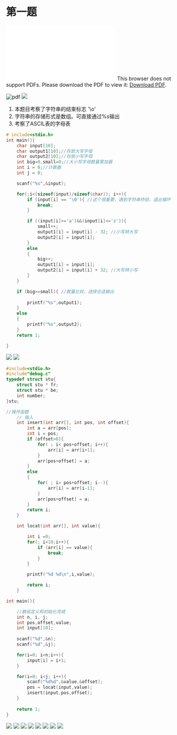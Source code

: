 # 第一题



<object data="./../static/zt-2019.pdf" type="application/pdf" width="700px" height="700px"> 
    <embed src="./../static/zt-2019.pdf"> 
     This browser does not support PDFs. Please download the PDF to view it: <a href="./../static/zt-2019.pdf">Download PDF</a>.</p> 
    </embed> 
</object> 









<img src="./../static/zt-2019.pdf" alt="pdf" />



<img src = "./../images/ky/zt-2019-1.png">

1. 本题目考察了字符串的结束标志 '\\o'
2. 字符串的存储形式是数组。可直接通过%s输出
3.  考察了ASCIL表的字母表

```c
# include<stdio.h>
int main(){
    char input[10];
    char output1[10];//存放大写字母
    char output2[10];//存放小写字母
    int big=0,small=0;//大小写字母数量累加器
    int i = 0;//计数器
    int j = 0;

    scanf("%s",&input);

    for(;i<(sizeof(input)/sizeof(char)); i++){
        if (input[i] == '\0'){ //这个很重要，遇到字符串终结，退出循环
            break;
        }

        if ((input[i]>='a')&&(input[i]<='z')){
            small++;
            output1[i] = input[i] - 32; //小写转大写
            output2[i] = input[i];
        }
        else
        {
            big++;
            output1[i] = input[i];
            output2[i] = input[i] + 32; //大写转小写
        }
    }

    if (big>=small){ //数量比较，选择合适输出
    
        printf("%s",output1);
    }
    else
    {
        printf("%s",output2);
    }
    return 1;

}

```





<img src = "./../images/ky/zt-2019-2-1.png">

<img src = "./../images/ky/zt-2019-2-2.png">

```c
#include<stdio.h>
#include"debug.c"
typedef struct stu{
    struct stu * fr;
    struct stu * be;
    int number;
}stu;

//操作函数
    // 插入
    int insert(int arr[], int pos, int offset){
        int a = arr[pos];
        int i = pos;
        if (offset>0){
            for( ; i< pos+offset; i++){
                arr[i] = arr[i+1];
            }
            arr[pos+offset] = a;
        }
        else
        {
            for( ; i> pos+offset; i--){
                arr[i] = arr[i-1];
            }
            arr[pos+offset] = a;
        }
        return i;
    }

    int locat(int arr[], int value){

        int i =0;
        for(; i<10;i++){
            if (arr[i] == value){
                break;
            }
        }

        printf("%d %d\n",i,value);

        return i;
    }

int main(){

    //数组定义和初始化完成
    int n, i, j;
    int pos,offset,value;
    int input[10];
    
    scanf("%d",&n);
    scanf("%d",&j);

    for(i=0; i<n;i++){
        input[i] = i+1;
    }

    for(i=0; i<j; i++){
        scanf("%d%d",&value,&offset);
        pos = locat(input,value);
        insert(input,pos,offset);
    }
    
    return 1;
}
```

<img src = "./../images/ky/zt-2019-3.png">

<img src = "./../images/ky/zt-2019-4.png">

<img src = "./../images/ky/zt-2019-5-1.png">

<img src = "./../images/ky/zt-2019-5-2.png">

<img src = "./../images/ky/zt-2019-6.png">

<img src = "./../images/ky/zt-2019-7-1.png">

<img src = "./../images/ky/zt-2019-7-2.png">

<img src = "./../images/ky/zt-2019-8.png">